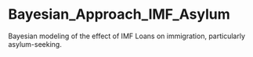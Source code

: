 # Bayesian_Approach_IMF_Asylum
Bayesian modeling of the effect of IMF Loans on immigration, particularly asylum-seeking.
